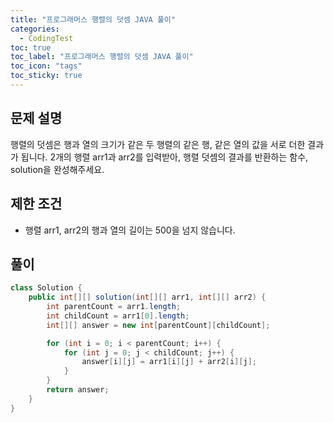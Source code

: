 ```yaml
---
title: "프로그래머스 행렬의 덧셈 JAVA 풀이"
categories:
  - CodingTest
toc: true
toc_label: "프로그래머스 행렬의 덧셈 JAVA 풀이"
toc_icon: "tags"
toc_sticky: true
---
```

## 문제 설명
행렬의 덧셈은 행과 열의 크기가 같은 두 행렬의 같은 행, 같은 열의 값을 서로 더한 결과가 됩니다. 2개의 행렬 arr1과 arr2를 입력받아, 행렬 덧셈의 결과를 반환하는 함수, solution을 완성해주세요.

## 제한 조건
- 행렬 arr1, arr2의 행과 열의 길이는 500을 넘지 않습니다.

## 풀이
```java
class Solution {
    public int[][] solution(int[][] arr1, int[][] arr2) {
        int parentCount = arr1.length;
        int childCount = arr1[0].length;
        int[][] answer = new int[parentCount][childCount];

        for (int i = 0; i < parentCount; i++) {
            for (int j = 0; j < childCount; j++) {
                answer[i][j] = arr1[i][j] + arr2[i][j];
            }
        }
        return answer;
    }
}
```
